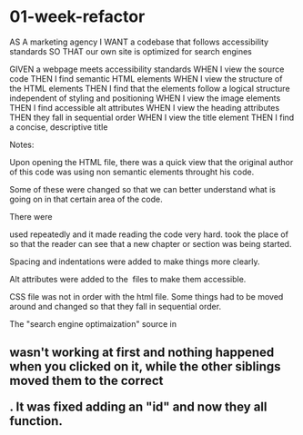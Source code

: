 # 01-week-refactor
AS A marketing agency
I WANT a codebase that follows accessibility standards
SO THAT our own site is optimized for search engines

GIVEN a webpage meets accessibility standards
WHEN I view the source code
THEN I find semantic HTML elements
WHEN I view the structure of the HTML elements
THEN I find that the elements follow a logical structure independent of styling and positioning
WHEN I view the image elements
THEN I find accessible alt attributes
WHEN I view the heading attributes
THEN they fall in sequential order
WHEN I view the title element
THEN I find a concise, descriptive title

Notes:

Upon opening the HTML file, there was a quick view that the original author of this code was using non semantic elements throught his code.

Some of these were changed so that we can better understand what is going on in that certain area of the code. 

There were <div> used repeatedly and it made reading the code very hard. <sections> took the place of <div> so that the reader can see that a new chapter or section was being started.

Spacing and indentations were added to make things more clearly.

Alt attributes were added to the <img> files to make them accessible.

CSS file was not in order with the html file. Some things had to be moved around and changed so that they fall in sequential order.

The "search engine optimaization" source in <h2> wasn't working at first and nothing happened when you clicked on it, while the other siblings moved them to the correct <p>. It was fixed adding an "id" and now they all function.


